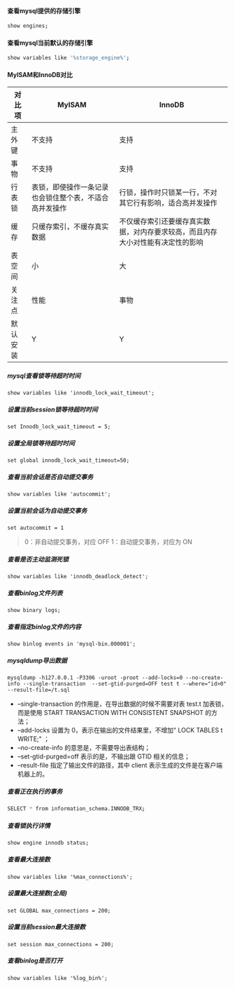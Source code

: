 #### 查看mysql提供的存储引擎
```sh
show engines;
```
#### 查看mysql当前默认的存储引擎
```sh
show variables like '%storage_engine%';
```
#### MyISAM和InnoDB对比
对比项 | MyISAM | InnoDB
--- | --- | ---
主外键 | 不支持 | 支持
事物 | 不支持 | 支持
行表锁 | 表锁，即使操作一条记录也会锁住整个表，不适合高并发操作 | 行锁，操作时只锁某一行，不对其它行有影响，适合高并发操作
缓存 | 只缓存索引，不缓存真实数据 | 不仅缓存索引还要缓存真实数据，对内存要求较高，而且内存大小对性能有决定性的影响
表空间 | 小 | 大
关注点 | 性能 | 事物
默认安装 | Y | Y

##### mysql查看锁等待超时时间
```
show variables like 'innodb_lock_wait_timeout';
```
##### 设置当前session锁等待超时时间
```
set Innodb_lock_wait_timeout = 5;
```
##### 设置全局锁等待超时时间
```
set global innodb_lock_wait_timeout=50;
```
##### 查看当前会话是否自动提交事务
```
show variables like 'autocommit';
```
##### 设置当前会话为自动提交事务
```
set autocommit = 1
```
> 0：非自动提交事务，对应 OFF   1：自动提交事务，对应为 ON

##### 查看是否主动监测死锁
```
show variables like 'innodb_deadlock_detect';
```
##### 查看binlog文件列表
```
show binary logs;
```
##### 查看指定binlog文件的内容
```
show binlog events in 'mysql-bin.000001';
```
##### mysqldump导出数据
```
mysqldump -h127.0.0.1 -P3306 -uroot -proot --add-locks=0 --no-create-info --single-transaction  --set-gtid-purged=OFF test t --where="id>0" --result-file=/t.sql
```
- –single-transaction 的作用是，在导出数据的时候不需要对表 test.t 加表锁，而是使用 START TRANSACTION WITH CONSISTENT SNAPSHOT 的方法；
- –add-locks 设置为 0，表示在输出的文件结果里，不增加" LOCK TABLES t WRITE;" ；
- –no-create-info 的意思是，不需要导出表结构；
- –set-gtid-purged=off 表示的是，不输出跟 GTID 相关的信息；
- –result-file 指定了输出文件的路径，其中 client 表示生成的文件是在客户端机器上的。

##### 查看正在执行的事务
```sh
SELECT * from information_schema.INNODB_TRX;
```
##### 查看锁执行详情
```sh
show engine innodb status;
```
##### 查看最大连接数
```
show variables like '%max_connections%';
```
##### 设置最大连接数(全局)
```
set GLOBAL max_connections = 200;
```
##### 设置当前session最大连接数
```
set session max_connections = 200;
```
##### 查看binlog是否打开
```
show variables like '%log_bin%';
```

